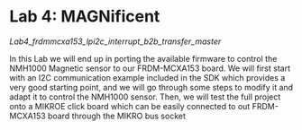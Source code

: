 # Lab 4: MAGNificent
*Lab4_frdmmcxa153_lpi2c_interrupt_b2b_transfer_master*

In this Lab we will end up in porting the available firmware to control the NMH1000 Magnetic
sensor to our FRDM-MCXA153 board. We will first start with an I2C communication example
included in the SDK which provides a very good starting point, and we will go through some
steps to modify it and adapt it to control the NMH1000 sensor. Then, we will test the full
project onto a MIKROE click board which can be easily connected to out FRDM-MCXA153
board through the MIKRO bus socket
